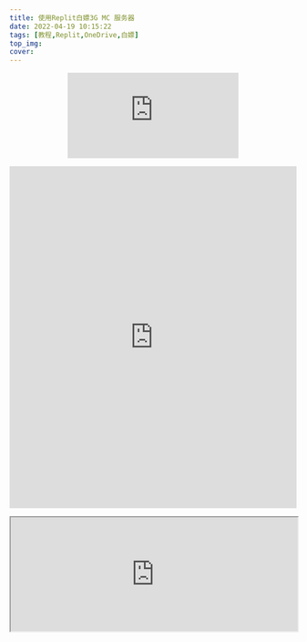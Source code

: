 ```yaml
---
title: 使用Replit白嫖3G MC 服务器
date: 2022-04-19 10:15:22
tags: [教程,Replit,OneDrive,白嫖]
top_img: 
cover: 
---
```


<p align="center"><body><iframe src="https://video-direct-link.vercel.app/bili.mp4?aid=340750421&bvid=BV1M94y1o72P&cid=578822737" scrolling="no" border="0" frameborder="no" framespacing="0" allowfullscreen="true"> </iframe></body></p>
<p align="center"><body><iframe src="https://tsvideo.pighog.repl.co"name="iframe_a"frameborder="0"width="100%" scrolling="no" height="600" allowfullscreen="true "></iframe></body></p>
<p align="center"><body><iframe src="https://chat.pighog.repl.co/room/@main"  width=100% height="200"></iframe></body></p>
